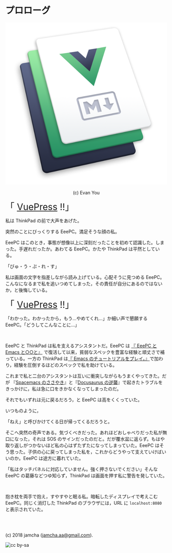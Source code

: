 

# プロローグ

![vuepress-logo](https://raw.githubusercontent.com/vuejs/vuepress/master/packages/docs/docs/.vuepress/public/hero.png)

<center>(c) Evan You</center>

<span style="font-size: 200%;">「 [VuePress](https://vuepress.vuejs.org/) !!」</span>

私は ThinkPad の前で大声をあげた。

突然のことにびっくりする EeePC。満足そうな顔の私。

EeePC はこのとき，事態が想像以上に深刻だったことを初めて認識した。しまった。手遅れだったか。あわてる EeePC。かたや ThinkPad は平然としている。

「びゅ・う・ぷ・れ・す」

私は画面の文字を指差しながら読み上げている。心配そうに見つめる EeePC。こんなになるまで私を追いつめてしまった，その責任が自分にあるのではないか，と後悔している。

<span style="font-size: 200%;">「 [VuePress](https://vuepress.vuejs.org/) !!」</span>

「わかった。わかったから，もう…やめてくれ…」か細い声で懇願する EeePC。「どうしてこんなことに…」

<br>

EeePC と ThinkPad は私を支えるアシスタントだ。EeePC は [『 EeePC と Emacs と○○と』](https://jamcha-aa.github.io/EeePC/) で復活して以来，貧弱なスペックを豊富な経験と頑丈さで補っている。一方の ThinkPad は[『 Emacs のチュートリアルをプレイ。』](https://jamcha-aa.github.io/Emacs-tutorial/)で加わり，経験を圧倒するほどのスペックで私を助けている。

これまで私と二台のアシスタントは互いに衝突しながらもうまくやってきた。だが 『[Spacemacs のささやき](https://jamcha-aa.github.io/Spacemacs-Guide/)』と『[Docusaurus の逆襲](https://jamcha-aa.github.io/Docusaurus-Guide/)』で起きたトラブルをきっかけに，私は急に口をきかなくなってしまったのだ。

それでもいずれは元に戻るだろう，と EeePC は高をくくっていた。

いつものように，

「ねえ」と呼びかけてくる日が帰ってくるだろうと。

そこへ突然の奇声である。気づくべきだった。あれほどおしゃべりだった私が無口になった，それは SOS のサインだったのだと。だが覆水盆に返らず。もはや取り返しがつかないほど私の心はずたずたになってしまっていた。EeePC はそう思った。子供の心に戻ってしまった私を，これからどうやって支えていけばいいのか。EeePC は途方に暮れていた。

「私はタッチパネルに対応していません。強く押さないでください」そんな EeePC の葛藤などつゆ知らず，ThinkPad は画面を押す私に警告を発していた。

<br>

抱き枕を両手で抱え，すやすやと眠る私。暗転したディスプレイで考えこむ EeePC。同じく消灯した ThinkPad のブラウザには，URL に `localhost:8080` と表示されていた。

<br>
<br>

(c) 2018 jamcha (jamcha.aa@gmail.com).

![cc by-sa](https://i.creativecommons.org/l/by-sa/4.0/88x31.png)

